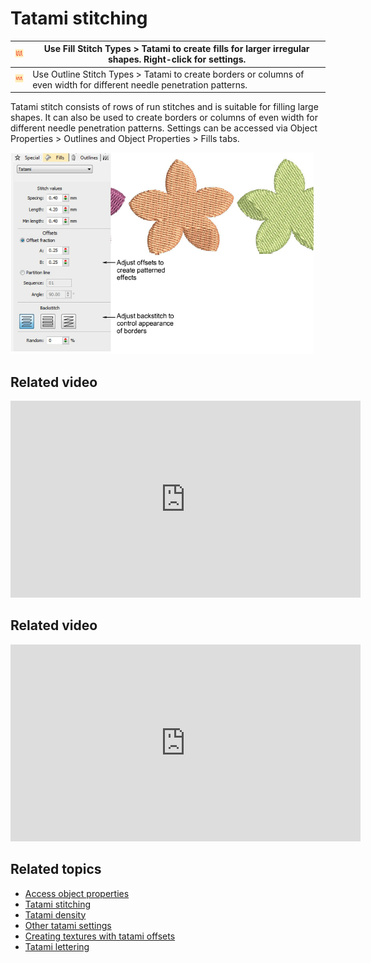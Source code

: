 # Tatami stitching

| ![TatamiFill.png](assets/TatamiFill.png)       | Use Fill Stitch Types > Tatami to create fills for larger irregular shapes. Right-click for settings.                   |
| ---------------------------------------------- | ----------------------------------------------------------------------------------------------------------------------- |
| ![TatamiOutline.png](assets/TatamiOutline.png) | Use Outline Stitch Types > Tatami to create borders or columns of even width for different needle penetration patterns. |

Tatami stitch consists of rows of run stitches and is suitable for filling large shapes. It can also be used to create borders or columns of even width for different needle penetration patterns. Settings can be accessed via Object Properties > Outlines and Object Properties > Fills tabs.

![summary_-_create00055.png](assets/summary_-_create00055.png)

## Related video

<iframe src="https://www.youtube.com/embed/4-RwGATLML8" frameborder="0" 
		 allow="accelerometer; autoplay; encrypted-media; gyroscope; picture-in-picture" 
		 allowfullscreen="" style="width: 560px; height: 315px;">
</iframe>

## Related video

<iframe src="https://www.youtube.com/embed/qGkIuSS5Bk0" frameborder="0" 
		 allow="accelerometer; autoplay; encrypted-media; gyroscope; picture-in-picture" 
		 allowfullscreen="" style="width: 560px; height: 315px;">
</iframe>

## Related topics

- [Access object properties](../../Basics/basics/Access_object_properties)
- [Tatami stitching](../../Digitizing/stitches/Tatami_stitching)
- [Tatami density](../../Digitizing/stitches/Tatami_density)
- [Other tatami settings](../../Digitizing/stitches/Other_tatami_settings)
- [Creating textures with tatami offsets](../../Decorative/patterns/Creating_textures_with_tatami_offsets)
- [Tatami lettering](../../Lettering/lettering_advanced/Applying_stitch_types_effects_to_lettering)
